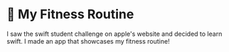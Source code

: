 #  My Fitness Routine

I saw the swift student challenge on apple's website and decided to learn swift. I made an app that showcases my fitness routine!

